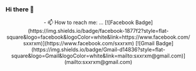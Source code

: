 ### Hi there 👋

<!--
**sxxrxm/sxxrxm** is a ✨ _special_ ✨ repository because its `README.md` (this file) appears on your GitHub profile.

Here are some ideas to get you started:

- 🔭 I’m currently working on ...
- 🌱 I’m currently learning ...
- 👯 I’m looking to collaborate on ...
- 🤔 I’m looking for help with ...
- 💬 Ask me about ...
- 📫 How to reach me: ...
- 😄 Pronouns: ...
- ⚡ Fun fact: ...
-->
<div align=center>
- 📫 How to reach me: ...
[![Facebook Badge](https://img.shields.io/badge/facebook-1877f2?style=flat-square&logo=facebook&logoColor=white&link=https://www.facebook.com/sxxrxm)](https://www.facebook.com/sxxrxm)
[![Gmail Badge](https://img.shields.io/badge/Gmail-d14836?style=flat-square&logo=Gmail&logoColor=white&link=mailto:sxxrxm@gmail.com)](mailto:sxxrxm@gmail.com)
</div>	
